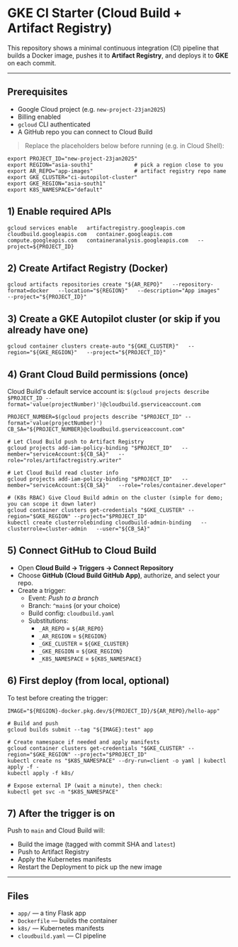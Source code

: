 # GKE CI Starter (Cloud Build + Artifact Registry)

This repository shows a minimal continuous integration (CI) pipeline that builds a Docker image, pushes it to **Artifact Registry**, and deploys it to **GKE** on each commit.

---

## Prerequisites

- Google Cloud project (e.g. `new-project-23jan2025`)
- Billing enabled
- `gcloud` CLI authenticated
- A GitHub repo you can connect to Cloud Build

> Replace the placeholders below before running (e.g. in Cloud Shell):
```
export PROJECT_ID="new-project-23jan2025"
export REGION="asia-south1"             # pick a region close to you
export AR_REPO="app-images"             # artifact registry repo name
export GKE_CLUSTER="ci-autopilot-cluster"
export GKE_REGION="asia-south1"
export K8S_NAMESPACE="default"
```

## 1) Enable required APIs
```
gcloud services enable   artifactregistry.googleapis.com   cloudbuild.googleapis.com   container.googleapis.com   compute.googleapis.com   containeranalysis.googleapis.com   --project=${PROJECT_ID}
```

## 2) Create Artifact Registry (Docker)
```
gcloud artifacts repositories create "${AR_REPO}"   --repository-format=docker   --location="${REGION}"   --description="App images"   --project="${PROJECT_ID}"
```

## 3) Create a GKE Autopilot cluster (or skip if you already have one)
```
gcloud container clusters create-auto "${GKE_CLUSTER}"   --region="${GKE_REGION}"   --project="${PROJECT_ID}"
```

## 4) Grant Cloud Build permissions (once)
Cloud Build's default service account is: `$(gcloud projects describe $PROJECT_ID --format='value(projectNumber)')@cloudbuild.gserviceaccount.com`

```
PROJECT_NUMBER=$(gcloud projects describe "$PROJECT_ID" --format='value(projectNumber)')
CB_SA="${PROJECT_NUMBER}@cloudbuild.gserviceaccount.com"

# Let Cloud Build push to Artifact Registry
gcloud projects add-iam-policy-binding "$PROJECT_ID"   --member="serviceAccount:${CB_SA}"   --role="roles/artifactregistry.writer"

# Let Cloud Build read cluster info
gcloud projects add-iam-policy-binding "$PROJECT_ID"   --member="serviceAccount:${CB_SA}"   --role="roles/container.developer"

# (K8s RBAC) Give Cloud Build admin on the cluster (simple for demo; you can scope it down later)
gcloud container clusters get-credentials "$GKE_CLUSTER" --region="$GKE_REGION" --project="$PROJECT_ID"
kubectl create clusterrolebinding cloudbuild-admin-binding   --clusterrole=cluster-admin   --user="${CB_SA}"
```

## 5) Connect GitHub to Cloud Build
- Open **Cloud Build → Triggers → Connect Repository**
- Choose **GitHub (Cloud Build GitHub App)**, authorize, and select your repo.
- Create a trigger:
  - Event: *Push to a branch*
  - Branch: `^main$` (or your choice)
  - Build config: `cloudbuild.yaml`
  - Substitutions:
    - `_AR_REPO` = `${AR_REPO}`
    - `_AR_REGION` = `${REGION}`
    - `_GKE_CLUSTER` = `${GKE_CLUSTER}`
    - `_GKE_REGION` = `${GKE_REGION}`
    - `_K8S_NAMESPACE` = `${K8S_NAMESPACE}`

## 6) First deploy (from local, optional)
To test before creating the trigger:
```
IMAGE="${REGION}-docker.pkg.dev/${PROJECT_ID}/${AR_REPO}/hello-app"

# Build and push
gcloud builds submit --tag "${IMAGE}:test" app

# Create namespace if needed and apply manifests
gcloud container clusters get-credentials "$GKE_CLUSTER" --region="$GKE_REGION" --project="$PROJECT_ID"
kubectl create ns "$K8S_NAMESPACE" --dry-run=client -o yaml | kubectl apply -f -
kubectl apply -f k8s/

# Expose external IP (wait a minute), then check:
kubectl get svc -n "$K8S_NAMESPACE"
```

## 7) After the trigger is on
Push to `main` and Cloud Build will:
- Build the image (tagged with commit SHA and `latest`)
- Push to Artifact Registry
- Apply the Kubernetes manifests
- Restart the Deployment to pick up the new image

---

## Files

- `app/` — a tiny Flask app
- `Dockerfile` — builds the container
- `k8s/` — Kubernetes manifests
- `cloudbuild.yaml` — CI pipeline
